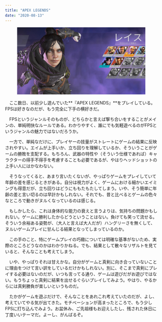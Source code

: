 ```yaml
---
title: "APEX LEGENDS"
date: "2020-08-13"
---
```


<figure>

![](assets/n6037a3c99f85_fae9eff4a8ba3c8add870643930e418b.jpg)

</figure>

　ここ数日、以前少し遊んでいた**『APEX LEGENDS』**をプレイしている。FPSは好きなのだが、もう完全に下手の横好きだ。

　FPSというジャンルそのものが、どちらかと言えば撃ち合いをすることがメインの、単純明快なルールである。わかりやすく、誰にでも気軽遊べるのがFPSというジャンルの魅力ではないだろうか。

　一方で、単純なだけに、プレイヤーの技量がストレートにゲームの結果に反映されやすい。エイムが上手いか、立ち回りを理解しているか、そういうことがゲームの勝敗を支配する。もちろん、武器の特性や（そういう仕様であれば）キャラクターの得手不得手を考慮することも必要であるが、やはりヘッドショットの上手い人にはかなわない。

　そうなってくると、あまり言いたくないが、やっぱりゲームをプレイしていて年齢の差を感じるときがある。自分は視力がよく、ゲームにおける細かいエイミングも得意だが、立ち回りはどうにももたもたしてしまう。いや、そう簡単に年齢の差と言い切るのは早計かもしれない。それでも、昔と比べるとゲームの色々なところで動きがヌルくなっているのは感じる。

　もしかしたら、これは身体的な能力の衰えと言うよりは、気持ちの問題かもしれない。ゲームに勝利したからどうということはない。負けても笑って流せる。そういう余裕ある姿勢が、（大人と言えば大人だが）ハングリーさを無くして、ヌルいゲームプレイに甘んじる結果となってしまっているのか。

　この手のこと、特にゲームプレイの巧緻については明確な基準がないため、実際のところどうなのかはわかりかねる。でも、結果として散々なリザルトを見ていると、そんなことも考えてしまう。

　いや、やっぱりそれは甘えかな。自分がゲームと真剣に向き合っていないことに理由をつけて言い訳をしているだけかもしれない。別に、そこまで真剣にプレイする必要はないのだが、いつも言ってる通り、ゲームは遊びだがお遊びではない。もうちょっと真剣に結果を出せるぐらいプレイしてみよう。やはり、やるからには真剣勝負が楽しいというものだ。

　たかがゲームを遊ぶだけで、そんなことをあれこれ考えていたのだが、よし、考えていてやる気が出てきた。モチベーションが高まったところで、もう少しFPSに打ち込んでみよう。お盆休み、ご先祖様もお迎えしたし、残された休日に丁度いいテーマだ。よーし、がんばるぞ。
